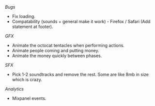 *Bugs*
- Fix loading.
- Compatability (sounds + general make it work) - Firefox / Safari (Add statement at footer).

*GFX*
- Animate the octocat tentacles when performing actions.
- Animate people coming and putting money.
- Animate the money quickly between phases.

*SFX*
- Pick 1-2 soundtracks and remove the rest. Some are like 8mb in size which is crazy.

*Analytics*
- Mixpanel events.

